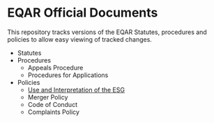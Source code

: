 EQAR Official Documents
=======================

This repository tracks versions of the EQAR Statutes, procedures and policies to allow easy viewing of tracked changes.

 - Statutes
 - Procedures
    - Appeals Procedure
    - Procedures for Applications
 - Policies
    - [Use and Interpretation of the ESG](Policies/RC_12_1_UseAndInterpretationOfTheESG.md)
    - Merger Policy
    - Code of Conduct
    - Complaints Policy

